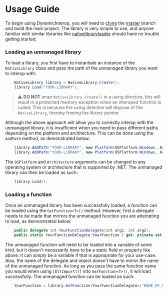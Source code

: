 # Usage Guide

To begin using DynamicInterop, you will need to [clone](https://docs.github.com/en/repositories/creating-and-managing-repositories/cloning-a-repository) the [master](https://github.com/imesman/dynamicinterop/tree/master) branch 
and build the main project. 
The library is very simple to use, and anyone familiar with similar libraries like [nativelibraryloader](https://github.com/mellinoe/nativelibraryloader) 
should have no trouble getting started.

### Loading an unmanaged library

To load a library, you first have to instantiate an instance of the `NativeLibrary` class and pass the path of the unmanaged library you want to interop with:
```csharp
    NativeLibrary library = NativeLibrary.Create();
    library.Load("YOUR-LIBRARY");
```
> :warning: **DO NOT** wrap `NativeLibrary.Create()` in a using directive, this will result in a protected memory exception 
> when an interoped function is called. This is because the using directive will dispose of the `NativeLibrary`, thereby 
> freeing the library pointer.

Although the above approach will allow you to correctly interop with the unmanaged library, it is insufficient when you 
need to pass different paths depending on the platform and architecture. This can be done using the `AddPath` method, 
as demonstrated below:

```csharp
    library.AddPath("YOUR-LIBRARY", new Platform(OSPlatform.Windows, Architecture.X86));
    library.AddPath("YOUR-LIBRARY", new Platform(OSPlatform.Windows, Architecture.X64));
```

The `OSPlatform` and `Architecture` arguments can be changed to any operating system or architecture that is supported by .NET.
The unmanaged library can then be loaded as such:

```csharp
    library.Load();
```

### Loading a function

Once an unmanaged library has been successfully loaded, a function can be loaded using the `GetFunction<T>()` method. 
However, first a delegate needs to be made that mirrors the unmanaged function you are attempting to load, 
as demonstrated below:

```csharp
    public delegate int YourFunctionDelegate(int arg1, int arg2);
    public static YourFunctionDelegate YourFunction { get; private set; }
```

The unmanaged function will need to be loaded into a variable of some kind, but it doesn't necessarily have to be a 
static field or property like above. It can simply be a variable if that is appropriate for your use-case. 
Also, the name of the delegate and object doesn't have to mirror the name of the unmanaged function. As long as you pass 
the same function name you would when using `[DllImport()]` into `GetFunction<T>()`, it will load successfully.
The unmanaged function can be loaded as such:

```csharp
    YourFunction = library.GetFunction<YourFunctionDelegate>("NAME_OF_UNMANAGED_FUNCTION");
```
